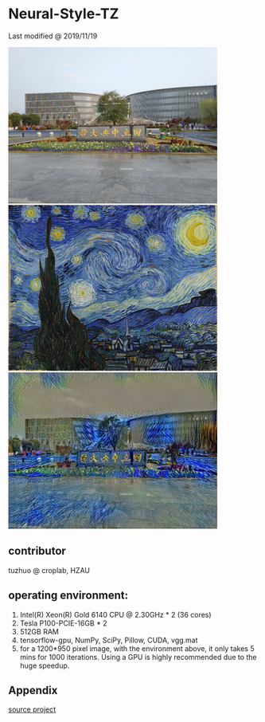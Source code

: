 # Neural-Style-TZ

Last modified @ 2019/11/19

<img src="content/nju-1.jpg" width="420">
<img src="style/1.jpg" width="420">
<img src="result/result-nju-1.jpg" width="420">

## contributor
tuzhuo @ croplab, HZAU

## operating environment:
1. Intel(R) Xeon(R) Gold 6140 CPU @ 2.30GHz * 2 (36 cores)
2. Tesla P100-PCIE-16GB * 2
3. 512GB RAM
4. tensorflow-gpu, NumPy, SciPy, Pillow, CUDA, vgg.mat
5. for a 1200*950 pixel image, with the environment above, it only takes 5 mins for 1000 iterations. Using a GPU is highly recommended due to the huge speedup.

## Appendix
[source project](https://github.com/anishathalye/neural-style)
